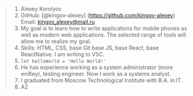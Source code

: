 > 1. Alexey Korolyov
> 2. GitHub: [@kingov-alexey] (https://github.com/kingov-alexey) Email: kingov_alexey@mail.ru
> 3. My goal is to learn how to write applications for mobile phones as well as modern web applications. The selected range of tools will allow me to realize my goal.
> 4. Skills: HTML, CSS, base Git base JS, base React, base ReactNative. I am writing to VSC.
> 5. `let helloWorld = 'Hello World!'`
> 6. He has experience working as a system administrator (more eniKey), testing engineer. Now I work as a systems analyst.
> 7. I graduated from Moscow Technological Institute with B.A. in IT.
> 8. A2
